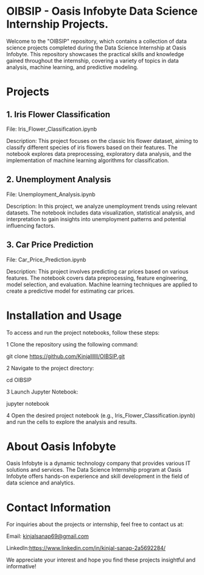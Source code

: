 # OIBSIP - Oasis Infobyte Data Science Internship Projects.
Welcome to the "OIBSIP" repository, which contains a collection of data science projects completed during the Data Science Internship at Oasis Infobyte. This repository showcases the practical skills and knowledge gained throughout the internship, covering a variety of topics in data analysis, machine learning, and predictive modeling.
# Projects
## 1. Iris Flower Classification
File: Iris_Flower_Classification.ipynb

Description: This project focuses on the classic Iris flower dataset, aiming to classify different species of iris flowers based on their features. The notebook explores data preprocessing, exploratory data analysis, and the implementation of machine learning algorithms for classification.
## 2. Unemployment Analysis
File: Unemployment_Analysis.ipynb

Description: In this project, we analyze unemployment trends using relevant datasets. The notebook includes data visualization, statistical analysis, and interpretation to gain insights into unemployment patterns and potential influencing factors.
## 3. Car Price Prediction
File: Car_Price_Prediction.ipynb

Description: This project involves predicting car prices based on various features. The notebook covers data preprocessing, feature engineering, model selection, and evaluation. Machine learning techniques are applied to create a predictive model for estimating car prices.
# Installation and Usage
To access and run the project notebooks, follow these steps:

1 Clone the repository using the following command:

git clone https://github.com/Kinjallllll/OIBSIP.git

2 Navigate to the project directory:

cd OIBSIP

3 Launch Jupyter Notebook:

jupyter notebook

4 Open the desired project notebook (e.g., Iris_Flower_Classification.ipynb) and run the cells to explore the analysis and results.

# About Oasis Infobyte
Oasis Infobyte is a dynamic technology company that provides various IT solutions and services. The Data Science Internship program at Oasis Infobyte offers hands-on experience and skill development in the field of data science and analytics.

# Contact Information
For inquiries about the projects or internship, feel free to contact us at:

Email: kinjalsanap69@gmail.com

LinkedIn:https://www.linkedin.com/in/kinjal-sanap-2a5692284/

We appreciate your interest and hope you find these projects insightful and informative!

